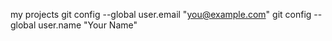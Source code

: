 my projects
git config --global user.email "you@example.com"
git config --global user.name "Your Name"